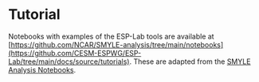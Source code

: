 # Tutorial

Notebooks with examples of the ESP-Lab tools are available at [https://github.com/NCAR/SMYLE-analysis/tree/main/notebooks](https://github.com/CESM-ESPWG/ESP-Lab/tree/main/docs/source/tutorials). These are adapted from the [SMYLE Analysis Notebooks](https://github.com/NCAR/SMYLE-analysis/tree/main/notebooks).
